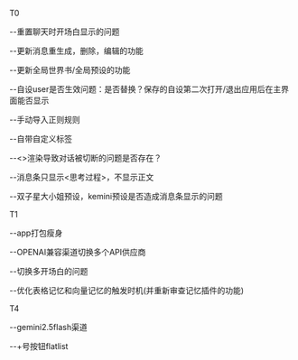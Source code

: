 
T0

--重置聊天时开场白显示的问题

--更新消息重生成，删除，编辑的功能

--更新全局世界书/全局预设的功能

--自设user是否生效问题：是否替换？保存的自设第二次打开/退出应用后在主界面能否显示

--手动导入正则规则

--自带自定义标签

--<>渲染导致对话被切断的问题是否存在？

--消息条只显示<思考过程>，不显示正文

--双子星大小姐预设，kemini预设是否造成消息条显示的问题

T1



--app打包瘦身 

--OPENAI兼容渠道切换多个API供应商

--切换多开场白的问题

--优化表格记忆和向量记忆的触发时机(并重新审查记忆插件的功能)

T4

--gemini2.5flash渠道

--+号按钮flatlist